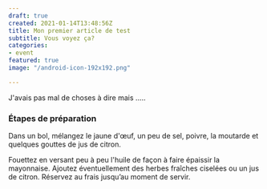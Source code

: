 ```yaml
---
draft: true
created: 2021-01-14T13:48:56Z
title: Mon premier article de test
subtitle: Vous voyez ça?
categories:
- event
featured: true
image: "/android-icon-192x192.png"

---
```

J'avais pas mal de choses à dire mais .....

### Étapes de préparation

Dans un bol, mélangez le jaune d'œuf, un peu de sel, poivre, la moutarde et quelques gouttes de jus de citron.


Fouettez en versant peu à peu l'huile de façon à faire épaissir la mayonnaise. Ajoutez éventuellement des herbes fraîches ciselées ou un jus de citron. Réservez au frais jusqu’au moment de servir.

